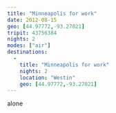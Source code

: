 ```yaml
---
title: "Minneapolis for work"
date: 2012-08-15
geo: [44.97772,-93.27021]
tripit: 43756384
nights: 2
modes: ["air"]
destinations:
  -
    title: "Minneapolis for work"
    nights: 2
    location: "Westin"
    geo: [44.97772,-93.27021]
---
```


alone
